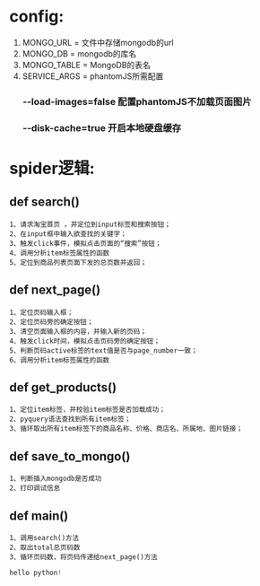 # config:
 1. MONGO_URL = 文件中存储mongodb的url
 2. MONGO_DB = mongodb的库名
 3. MONGO_TABLE = MongoDB的表名
 4. SERVICE_ARGS = phantomJS所需配置
     ### --load-images=false 配置phantomJS不加载页面图片
     ### --disk-cache=true 开启本地硬盘缓存

# spider逻辑:
## def search()
    1、请求淘宝首页 ，并定位到input标签和搜索按钮；
    2、在input框中输入欲查找的关键字；
    3、触发click事件，模拟点击页面的“搜索”按钮；
    4、调用分析item标签属性的函数
    5、定位到商品列表页面下发的总页数并返回；

## def next_page()
    1、定位页码输入框；
    2、定位页码旁的确定按钮；
    3、清空页面输入框的内容，并输入新的页码；
    4、触发click时间，模拟点击页码旁的确定按钮；
    5、判断页码active标签的text值是否与page_number一致；
    6、调用分析item标签属性的函数


## def get_products()
    1、定位item标签，并校验item标签是否加载成功；
    2、pyquery语法查找到所有item标签；
    3、循环取出所有item标签下的商品名称、价格、商店名、所属地、图片链接；

## def save_to_mongo()
    1、判断插入mongodb是否成功
    2、打印调试信息

## def main()
    1、调用search()方法
    2、取出total总页码数
    3、循环页码数，将页码传递给next_page()方法


```python
hello python!
```

